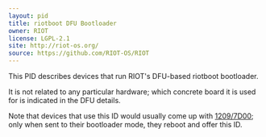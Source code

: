 ```yaml
---
layout: pid
title: riotboot DFU Bootloader
owner: RIOT
license: LGPL-2.1
site: http://riot-os.org/
source: https://github.com/RIOT-OS/RIOT
---
```

This PID describes devices that run RIOT's DFU-based riotboot bootloader.

It is not related to any particular hardware;
which concrete board it is used for is indicated in the DFU details.

Note that devices that use this ID would usually come up with [1209/7D00](https://pid.codes/1209/7D00/);
only when sent to their bootloader mode, they reboot and offer this ID.
